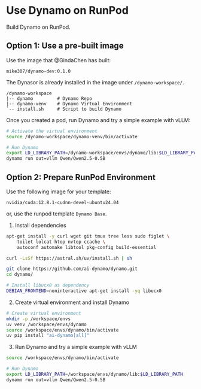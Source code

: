# Use Dynamo on RunPod

Build Dynamo on RunPod.


## Option 1: Use a pre-built image

Use the image that @GindaChen has built:
```
mike307/dynamo-dev:0.1.0
```

The Dynasor is already installed in the image under `/dynamo-workspace/`.

```
/dynamo-workspace
|-- dynamo         # Dynamo Repo
|-- dynamo-venv    # Dynamo Virtual Environment
`-- install.sh     # Script to build Dynamo
```

Once you created a pod, run Dynamo and try a simple example with vLLM:
```bash
# Activate the virtual environment
source /dynamo-workspace/dynamo-venv/bin/activate

# Run Dynamo
export LD_LIBRARY_PATH=/dynamo-workspace/envs/dynamo/lib:$LD_LIBRARY_PATH
dynamo run out=vllm Qwen/Qwen2.5-0.5B
```


## Option 2: Prepare RunPod Environment


Use the following image for your template:
```
nvidia/cuda:12.8.1-cudnn-devel-ubuntu24.04
```

or, use the runpod template `Dynamo Base`. 


1. Install dependencies
```bash
apt-get install -y curl wget git tmux tree less sudo figlet \
    toilet lolcat htop nvtop ccache \
    autoconf automake libtool pkg-config build-essential

curl -LsSf https://astral.sh/uv/install.sh | sh

git clone https://github.com/ai-dynamo/dynamo.git
cd dynamo/

# Install libucx0 as dependency
DEBIAN_FRONTEND=noninteractive apt-get install -yq libucx0
```

2. Create virtual environment and install Dynamo
```bash
# Create virtual environment
mkdir -p /workspace/envs
uv venv /workspace/envs/dynamo
source /workspace/envs/dynamo/bin/activate
uv pip install "ai-dynamo[all]"
```

3. Run Dynamo and try a simple example with vLLM
```bash
source /workspace/envs/dynamo/bin/activate

# Run Dynamo
export LD_LIBRARY_PATH=/workspace/envs/dynamo/lib:$LD_LIBRARY_PATH
dynamo run out=vllm Qwen/Qwen2.5-0.5B
```

